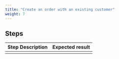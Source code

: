 ```yaml
---
title: "Create an order with an existing customer"
weight: 7
---
```

## Steps
| Step Description | Expected result |
| ----- | ----- |
|  |  |
